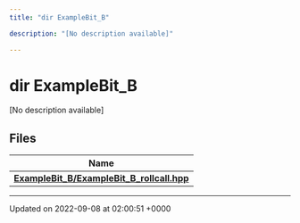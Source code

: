 ```yaml
---
title: "dir ExampleBit_B"

description: "[No description available]"

---
```


# dir ExampleBit_B

[No description available]

## Files

| Name           |
| -------------- |
| **[ExampleBit_B/ExampleBit_B_rollcall.hpp](/documentation/code/files/examplebit__b__rollcall_8hpp/#file-examplebit-b-examplebit-b-rollcall-hpp)**  |






-------------------------------

Updated on 2022-09-08 at 02:00:51 +0000
